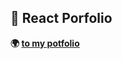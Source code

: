 ## 🚀 React Porfolio
**🌍 [to my potfolio](https://65f075151060bd0407265313--tranquil-ganache-3ac177.netlify.app/)**
